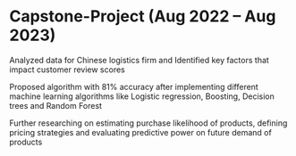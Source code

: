 # Capstone-Project (Aug 2022 – Aug 2023)
Analyzed data for Chinese logistics firm and Identified key factors that impact customer review scores

Proposed algorithm with 81% accuracy after implementing different machine learning algorithms like Logistic regression, Boosting, Decision trees and Random Forest

Further researching on estimating purchase likelihood of products, defining pricing strategies and evaluating predictive power on future demand of products
